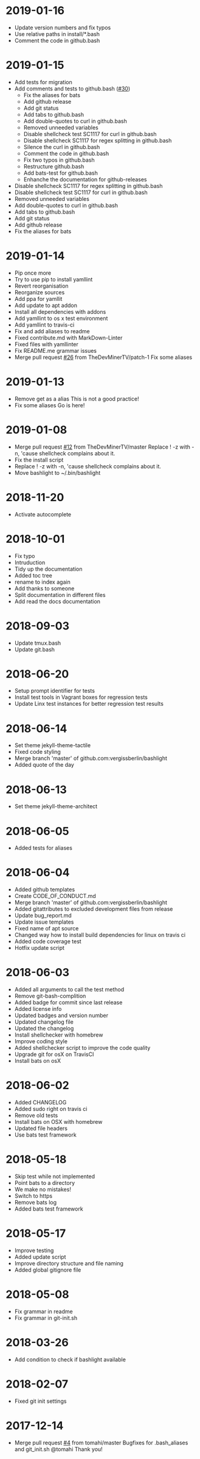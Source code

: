 2019-01-16
==========

  * Update version numbers and fix typos
  * Use relative paths in install/*.bash
  * Comment the code in github.bash

2019-01-15
==========

  * Add tests for migration
  * Add comments and tests to github.bash ([#30](https://github.com/vergissberlin/bashlight/issues/30))
    * Fix the aliases for bats
    * Add github release
    * Add git status
    * Add tabs to github.bash
    * Add double-quotes to curl in github.bash
    * Removed unneeded variables
    * Disable shellcheck test SC1117 for curl in github.bash
    * Disable shellcheck SC1117 for regex splitting in github.bash
    * Silence the curl in github.bash
    * Comment the code in github.bash
    * Fix two typos in github.bash
    * Restructure github.bash
    * Add bats-test for github.bash
    * Enhanche the documentation for github-releases
  * Disable shellcheck SC1117 for regex splitting in github.bash
  * Disable shellcheck test SC1117 for curl in github.bash
  * Removed unneeded variables
  * Add double-quotes to curl in github.bash
  * Add tabs to github.bash
  * Add git status
  * Add github release
  * Fix the aliases for bats

2019-01-14
==========

  * Pip once more
  * Try to use pip to install yamllint
  * Revert reorganisation
  * Reorganize sources
  * Add ppa for yamllit
  * Add update to apt addon
  * Install all dependencies with addons
  * Add yamllint to os x test environment
  * Add yamllint to travis-ci
  * Fix and add aliases to readme
  * Fixed contribute.md with MarkDown-Linter
  * Fixed files with yamllinter
  * Fix README.me grammar issues
  * Merge pull request [#26](https://github.com/vergissberlin/bashlight/issues/26) from TheDevMinerTV/patch-1
    Fix some aliases

2019-01-13
==========

  * Remove get as a alias
    This is not a good practice!
  * Fix some aliases
    Go is here!

2019-01-08
==========

  * Merge pull request [#12](https://github.com/vergissberlin/bashlight/issues/12) from TheDevMinerTV/master
    Replace ! -z with -n, 'cause shellcheck complains about it.
  * Fix the install script
  * Replace ! -z with -n, 'cause shellcheck complains about it.
  * Move bashlight to ~/.bin/bashlight

2018-11-20
==========

  * Activate autocomplete

2018-10-01
==========

  * Fix typo
  * Intruduction
  * Tidy up the documentation
  * Added toc tree
  * rename to index again
  * Add thanks to someone
  * Split documentation in different files
  * Add read the docs documentation

2018-09-03
==========

  * Update tmux.bash
  * Update git.bash

2018-06-20
==========

  * Setup prompt identifier for tests
  * Install test tools in Vagrant boxes for regression tests
  * Update Linx test instances for better regression test results

2018-06-14
==========

  * Set theme jekyll-theme-tactile
  * Fixed code styling
  * Merge branch 'master' of github.com:vergissberlin/bashlight
  * Added quote of the day

2018-06-13
==========

  * Set theme jekyll-theme-architect

2018-06-05
==========

  * Added tests for aliases

2018-06-04
==========

  * Added github templates
  * Create CODE_OF_CONDUCT.md
  * Merge branch 'master' of github.com:vergissberlin/bashlight
  * Added gitattributes to excluded development files from release
  * Update bug_report.md
  * Update issue templates
  * Fixed name of apt source
  * Changed way how to install build dependencies for linux on travis ci
  * Added code coverage test
  * Hotfix update script

2018-06-03
==========

  * Added all arguments to call the test method
  * Remove git-bash-complition
  * Added badge for commit since last release
  * Added license info
  * Updated badges and version number
  * Updated changelog file
  * Updated the changelog
  * Install shellchecker with homebrew
  * Improve coding style
  * Added shellchecker script to improve the code quality
  * Upgrade git for osX on TravisCI
  * Install bats on osX

2018-06-02
==========

  * Added CHANGELOG
  * Added sudo right on travis ci
  * Remove old tests
  * Install bats on OSX with homebrew
  * Updated file headers
  * Use bats test framework

2018-05-18
==========

  * Skip test while not implemented
  * Point bats to a directory
  * We make no mistakes!
  * Switch to https
  * Remove bats log
  * Added bats test framework

2018-05-17
==========

  * Improve testing
  * Added update script
  * Improve directory structure and file naming
  * Added global gitignore file

2018-05-08
==========

  * Fix grammar in readme
  * Fix grammar in git-init.sh

2018-03-26
==========

  * Add condition to check if bashlight available

2018-02-07
==========

  * Fixed git init settings

2017-12-14
==========

  * Merge pull request [#4](https://github.com/vergissberlin/bashlight/issues/4) from tomahi/master
    Bugfixes for .bash_aliases and git_init.sh
    @tomahi Thank you!
